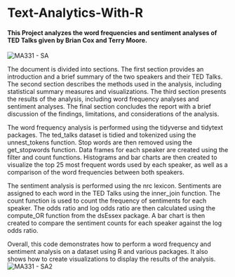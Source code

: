 # Text-Analytics-With-R

#### This Project analyzes the word frequencies and sentiment analyses of TED Talks given by Brian Cox and Terry Moore. 
![MA331 - SA](https://user-images.githubusercontent.com/113039811/224321604-fcc4cbfc-9364-4cd2-b731-4c8f6db7260a.jpg)

The document is divided into sections. The first section provides an introduction and a brief summary of the two speakers and their TED Talks. The second section describes the methods used in the analysis, including statistical summary measures and visualizations. The third section presents the results of the analysis, including word frequency analyses and sentiment analyses. The final section concludes the report with a brief discussion of the findings, limitations, and considerations of the analysis.

The word frequency analysis is performed using the tidyverse and tidytext packages. The ted_talks dataset is tidied and tokenized using the unnest_tokens function. Stop words are then removed using the get_stopwords function. Data frames for each speaker are created using the filter and count functions. Histograms and bar charts are then created to visualize the top 25 most frequent words used by each speaker, as well as a comparison of the word frequencies between both speakers.

The sentiment analysis is performed using the nrc lexicon. Sentiments are assigned to each word in the TED Talks using the inner_join function. The count function is used to count the frequency of sentiments for each speaker. The odds ratio and log odds ratio are then calculated using the compute_OR function from the dsEssex package. A bar chart is then created to compare the sentiment counts for each speaker against the log odds ratio.

Overall, this code demonstrates how to perform a word frequency and sentiment analysis on a dataset using R and various packages. It also shows how to create visualizations to display the results of the analysis.
![MA331 - SA2](https://user-images.githubusercontent.com/113039811/224319295-36b50fa1-5d9d-46f7-8294-95e9cb641c47.png)
